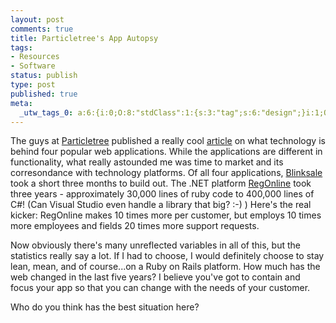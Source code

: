 ```yaml
--- 
layout: post
comments: true
title: Particletree's App Autopsy
tags: 
- Resources
- Software
status: publish
type: post
published: true
meta: 
  _utw_tags_0: a:6:{i:0;O:8:"stdClass":1:{s:3:"tag";s:6:"design";}i:1;O:8:"stdClass":1:{s:3:"tag";s:9:"Resources";}i:2;O:8:"stdClass":1:{s:3:"tag";s:8:"services";}i:3;O:8:"stdClass":1:{s:3:"tag";s:8:"Software";}i:4;O:8:"stdClass":1:{s:3:"tag";s:7:"xhtmlit";}i:5;O:8:"stdClass":1:{s:3:"tag";s:9:"xhtmlized";}}
---
```

The guys at <a href="http://particletree.com">Particletree</a> published a really cool <a href="http://particletree.com/features/web-app-autopsy/">article</a> on what technology is behind four popular web applications. While the applications are different in functionality, what really astounded me was time to market and its corresondance with technology platforms. Of all four applications, <a href="http://www.blinksale.com">Blinksale</a> took a short three months to build out. The .NET platform <a href="http://regonline.com/">RegOnline</a> took three years - approximately 30,000 lines of ruby code to 400,000 lines of C#! (Can Visual Studio even handle a library that big? :-) )  Here's the real kicker: RegOnline makes 10 times more per customer, but employs 10 times more employees and fields 20 times more support requests.

Now obviously there's many unreflected variables in all of this, but the statistics really say a lot. If I had to choose, I would definitely choose to stay lean, mean, and of course...on a Ruby on Rails platform. How much has the web changed in the last five years? I believe you've got to contain and focus your app so that you can change with the needs of your customer.

Who do you think has the best situation here?
